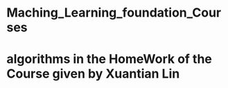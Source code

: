# Maching_Learning_foundation_Courses

# algorithms in the HomeWork of the Course given by Xuantian Lin
